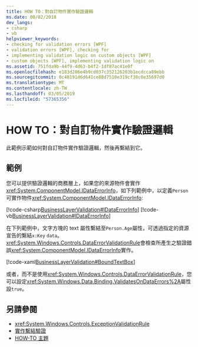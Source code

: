 ```yaml
---
title: HOW TO：對自訂物件實作驗證邏輯
ms.date: 08/02/2018
dev_langs:
- csharp
- vb
helpviewer_keywords:
- checking for validation errors [WPF]
- validation errors [WPF], checking for
- implementing validation logic on custom objects [WPF]
- custom objects [WPF], implementing validation logic on
ms.assetid: 751fda9b-44f9-4d63-b4f2-1df07ac41e0f
ms.openlocfilehash: e183d286e4b9cd037c352126203b1ecdcca89ebb
ms.sourcegitcommit: 0c48191d6d641ce88d7510e319cf38c0e35697d0
ms.translationtype: MT
ms.contentlocale: zh-TW
ms.lasthandoff: 03/05/2019
ms.locfileid: "57365356"
---
```

# <a name="how-to-implement-validation-logic-on-custom-objects"></a>HOW TO：對自訂物件實作驗證邏輯
此範例示範如何對自訂物件實作驗證邏輯，然後再繫結到它。  
  
## <a name="example"></a>範例  
 您可以提供驗證邏輯的商務層上，如果您的來源物件會實作<xref:System.ComponentModel.IDataErrorInfo>，如下列範例中，以定義`Person`可實作物件<xref:System.ComponentModel.IDataErrorInfo>:  
  
 [!code-csharp[BusinessLayerValidation#IDataErrorInfo](~/samples/snippets/csharp/VS_Snippets_Wpf/BusinessLayerValidation/CSharp/Data.cs#idataerrorinfo)]
 [!code-vb[BusinessLayerValidation#IDataErrorInfo](~/samples/snippets/visualbasic/VS_Snippets_Wpf/BusinessLayerValidation/VisualBasic/Data.vb#idataerrorinfo)]  
  
 在下列範例中，文字方塊的 text 屬性繫結至`Person.Age`屬性，可透過指定的資源宣告的繫結`x:Key` `data`。 <xref:System.Windows.Controls.DataErrorValidationRule>會檢查所產生之驗證錯誤<xref:System.ComponentModel.IDataErrorInfo>實作。  
  
 [!code-xaml[BusinessLayerValidation#BoundTextBox](~/samples/snippets/csharp/VS_Snippets_Wpf/BusinessLayerValidation/CSharp/Window1.xaml?highlight=8,11-19,25-42)]  
  
 或者，而不是使用<xref:System.Windows.Controls.DataErrorValidationRule>，您可以設定<xref:System.Windows.Data.Binding.ValidatesOnDataErrors%2A>屬性設`true`。  
  
## <a name="see-also"></a>另請參閱
- <xref:System.Windows.Controls.ExceptionValidationRule>
- [實作繫結驗證](how-to-implement-binding-validation.md)
- [HOW-TO 主題](data-binding-how-to-topics.md)
